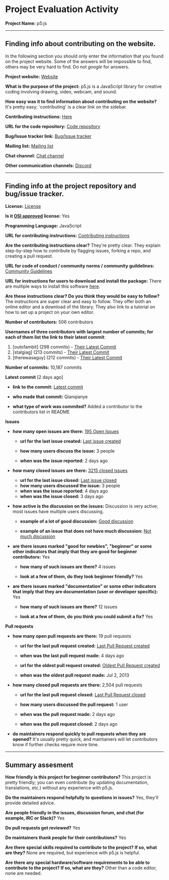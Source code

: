 # Project Evaluation Activity



__Project Name:__  p5:js


---

## Finding info about contributing on the website.

In the following section you should only enter the information that you
found on the project website. Some of the answers will be impossible to find, others
may be very hard to find. Do not _google_ for answers.

__Project website:__ [Website](https://p5js.org/)


__What is the purpose of the project:__ p5.js is a JavaScript library for creative coding involving drawing, video, webcam, and sound.

__How easy was it to find information about contributing on the website?__ It's pretty easy; 'contributing' is a clear link on the sidebar.

__Contributing instructions:__ [Here](https://p5js.org/contributor-docs/#/) 

__URL for the code repository:__ [Code repository](https://github.com/processing/p5.js)

__Bug/Issue tracker link:__ [Bug/Issue tracker](https://github.com/processing/p5.js/issues)

__Mailing list:__ [Mailing list](https://p5js.org/community/)

__Chat channel:__ [Chat channel](https://discourse.processing.org/c/p5js/10)

__Other communication channels:__ 
[Discord](https://discord.com/invite/SHQ8dH25r9)

---

## Finding info at the project repository and bug/issue tracker.

__License:__ [License](https://github.com/processing/p5.js/blob/main/license.txt)

__Is it [OSI approved](https://opensource.org/licenses/alphabetical) license:__ Yes

__Programming Language:__ JavaScript

__URL for contributing instructions:__ [Contributing instructions](https://p5js.org/contributor-docs/#/./contributor_guidelines)

__Are the contributing instructions clear?__ They're pretty clear. They explain step-by-step how to contribute by flagging issues, forking a repo, and creating a pull request.

__URL for code of conduct / community norms / community guildelines:__ [Community Guidelines](https://p5js.org/community/)

__URL for instructions for users to download and install the package:__ There are multiple ways to install this software [here](https://p5js.org/download/). 


__Are these instructions clear? Do you think they would be easy to follow?__ The instructions are super clear and easy to follow. They offer both an online editor and a download of the library. They also link to a tutorial on how to set up a project on your own editor.

__Number of contributors:__ 506 contributors


__Usernames of three contributors with largest number of commits; for
each of them list the link to their latest commit__:

1. [outofambit] (298 commits) - [Their Latest Commit](https://github.com/processing/p5.js/commit/f932352533264e815e65704c6c35399ad7270311)
2. [stalgiag] (213 commits) - [Their Latest Commit](https://github.com/processing/p5.js/commit/7968a8cf9054b0c692186e80f842c8a7e6d9d3c6)
3. [therewasaguy] (212 commits) - [Their Latest Commit](https://github.com/processing/p5.js/commit/f36d825f435e15adbf3969c615ea6e2b04bfe635)


__Number of commits:__ 10,187 commits

__Latest commit__ [2 days ago] 

- __link to the commit:__ [Latest commit](https://github.com/processing/p5.js/commit/3d39555e5e8e91c1116486cc36d6f3d14c83f345)

- __who made that commit:__ Qianqianye

- __what type of work was commited?__ Added a contributor to the contributors list in README


__Issues__

- __how many open issues are there:__ [195 Open Issues](https://github.com/processing/p5.js/issues)

    - __url for the last issue created:__ [Last issue created](https://github.com/processing/p5.js/issues/6038)

    - __how many users discuss the issue:__ 3 people
    
    - __when was the issue reported:__ 2 days ago
    

- __how many closed issues are there:__ [3215 closed issues](https://github.com/processing/p5.js/issues?q=is%3Aissue+is%3Aclosed)
    - __url for the last issue closed:__ [Last issue closed](https://github.com/processing/p5.js/issues/6034)
    - __how many users discussed the issue:__ 3 people
    - __when was the issue reported:__ 4 days ago
    - __when was the issue closed:__ 3 days ago

- __how active is the discussion on the issues:__ Discussion is very active; most issues have multiple users discussing.

    - __example of a lot of good discussion:__ [Good discussion](https://github.com/processing/p5.js/issues/6013)
    
    - __example of an issue that does not have much discussion:__ [Not much discussion](https://github.com/processing/p5.js/issues/5998)



- __are there issues marked "good for newbies", "beginner" or some other indicators that imply that they are good for beginner contributors:__ Yes

    - __how many of such issues are there?__ 4 issues
    
    - __look at a few of them, do they look beginner friendly?__ Yes



- __are there issues marked "documentation" or some other indicators that imply that they are documentation (user or developer specific):__ Yes

    - __how many of such issues are there?__ 12 issues
    
    - __look at a few of them, do you think you could submit a fix?__ Yes



__Pull requests__

- __how many open pull requests are there:__ 19 pull requests

    - __url for the last pull request created:__ [Last Pull Request created](https://github.com/processing/p5.js/pull/6035)
    
    - __when was the last pull request made:__ 4 days ago

    - __url for the oldest pull request created:__ [Oldest Pull Request created](https://github.com/processing/p5.js/pull/16)
    
    - __when was the oldest pull request made:__ Jul 2, 2013

- __how many closed pull requests are there:__ 2,504 pull requests

    - __url for the last pull request closed:__ [Last Pull Request closed](https://github.com/processing/p5.js/pull/6041)
    
    - __how many users discussed the pull request:__ 1 user
    
    - __when was the pull request made:__  2 days ago
    
    - __when was the pull request closed:__ 2 days ago
    

- __do maintainers respond quickly to pull requests when they are opened?__ It's usually pretty quick, and maintainers will let contributors know if further checks require more time.





---


## Summary assesment
__How friendly is this project for beginner contributors?__ This project is pretty friendly; you can even contribute (by updating documentation, translations, etc.) without any experience with p5.js.




__Do the maintainers respond helpfully to questions in issues?__ Yes, they'll provide detailed advice.



__Are people friendly in the issues, discussion forum, and chat (for example, IRC or Slack)?__ Yes




__Do pull requests get reviewed?__ Yes



__Do maintainers thank people for their contributions?__ Yes



__Are there special skills required to contribute to the project? If so, what are they?__ None are required, but experience with p5.js is helpful.



__Are there any special hardware/software requirements to be able to contribute to the project? If so, what are they?__ Other than a code editor, none are needed.

